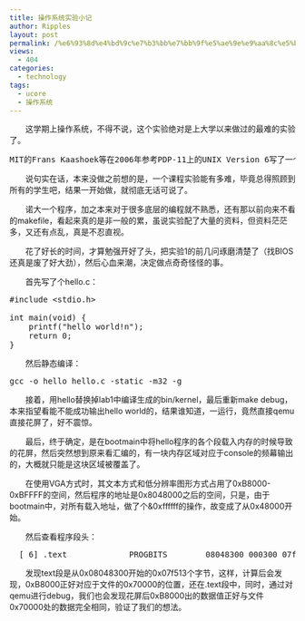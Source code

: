 ```yaml
---
title: 操作系统实验小记
author: Ripples
layout: post
permalink: /%e6%93%8d%e4%bd%9c%e7%b3%bb%e7%bb%9f%e5%ae%9e%e9%aa%8c%e5%b0%8f%e8%ae%b0/
views:
  - 404
categories:
  - technology
tags:
  - ucore
  - 操作系统
---
```

<p style="text-indent: 2em;">
  这学期上操作系统，不得不说，这个实验绝对是上大学以来做过的最难的实验了。
</p>

<pre class="brush:plain;toolbar:false">MIT的Frans&nbsp;Kaashoek等在2006年参考PDP-11上的UNIX&nbsp;Version&nbsp;6写了一个可在X86上跑的操作系统xv6（基于MIT&nbsp;License），用于学生学习操作系统。我们可以站在他们的肩膀上，基于xv6的设计，尝试着一步一步完成一个从“空空&nbsp;如也”到“五脏俱全”的“麻雀”操作系统—ucore，此“麻雀”包含虚存管理、进程管理、处理器调度、同步互斥、进程间通信、文件系统等主要内核功能，总的内核代码量（C+asm）不会超过5K行。充分体现了“小而全”的指导思想。</pre>

<!--more-->

<p style="text-indent: 2em;">
  说句实在话，本来没做之前想的是，一个课程实验能有多难，毕竟总得照顾到所有的学生吧，结果一开始做，就彻底无话可说了。
</p>

<p style="text-indent: 2em;">
  诺大一个程序，加之本来对于很多底层的编程就不熟悉，还有那以前向来不看的makefile，看起来真的是非一般的累，虽说实验配了大量的资料，但资料茫茫多，又还有点乱，真是不忍直视。
</p>

<p style="text-indent: 2em;">
  花了好长的时间，才算勉强开好了头，把实验1的前几问琢磨清楚了（找BIOS还真是废了好大劲），然后心血来潮，决定做点奇奇怪怪的事。
</p>

<p style="text-indent: 2em;">
  首先写了个hello.c：
</p>

<pre class="brush:cpp;toolbar:false">#include&nbsp;&lt;stdio.h&gt;

int&nbsp;main(void)&nbsp;{
&nbsp;&nbsp;&nbsp;&nbsp;printf("hello&nbsp;world!n");
&nbsp;&nbsp;&nbsp;&nbsp;return&nbsp;0;
}</pre>

<p style="text-indent: 2em;">
  然后静态编译：
</p>

<pre class="brush:bash;toolbar:false">gcc&nbsp;-o&nbsp;hello&nbsp;hello.c&nbsp;-static&nbsp;-m32&nbsp;-g</pre>

<p style="text-indent: 2em;">
  接着，用hello替换掉lab1中编译生成的bin/kernel，最后重新make debug，本来指望看能不能成功输出hello world的，结果谁知道，一运行，竟然直接qemu直接花屏了，好不震惊。
</p>

<p style="text-indent: 2em;">
  最后，终于确定，是在bootmain中将hello程序的各个段载入内存的时候导致的花屏，然后突然想到原来看汇编的，有一块内存区域对应于console的频幕输出的，大概就只能是这块区域被覆盖了。
</p>

<p style="text-indent: 2em;">
  在使用VGA方式时，其文本方式和低分辨率图形方式占用了0xB8000-0xBFFFF的空间，然后程序的地址是0x<a></a>8048000之后的空间，只是，由于bootmain中，对所有载入地址，做了个&0xffffff的操作，故变成了从0x<a></a>48000开始。
</p>

<p style="text-indent: 2em;">
  然后查看程序段头：
</p>

<pre class="brush:plain;toolbar:false">&nbsp;&nbsp;[&nbsp;6]&nbsp;.text&nbsp;&nbsp;&nbsp;&nbsp;&nbsp;&nbsp;&nbsp;&nbsp;&nbsp;&nbsp;&nbsp;&nbsp;&nbsp;PROGBITS&nbsp;&nbsp;&nbsp;&nbsp;&nbsp;&nbsp;&nbsp;&nbsp;08048300&nbsp;000300&nbsp;07f513&nbsp;00&nbsp;&nbsp;AX&nbsp;&nbsp;0&nbsp;&nbsp;&nbsp;0&nbsp;16</pre>

<p style="text-indent: 2em;">
  发现text段是从0x<a></a>08048300开始的0x07f513个字节，这样，计算后会发现，0xB8000正好对应于文件的0x<a></a>70000的位置，还在.text段中，同时，通过对qemu进行debug，我们也会发现花屏后0xB8000出的数据值正好与文件0x<a></a>70000处的数据完全相同，验证了我们的想法。
</p>
